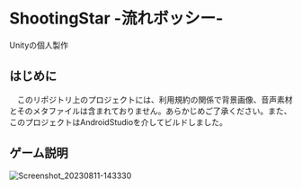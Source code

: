 # ShootingStar -流れボッシー-
Unityの個人製作

## はじめに
　このリポジトリ上のプロジェクトには、利用規約の関係で背景画像、音声素材とそのメタファイルは含まれておりません。あらかじめご了承ください。また、このプロジェクトはAndroidStudioを介してビルドしました。

## ゲーム説明
![Screenshot_20230811-143330](https://github.com/SamuraiOH/ShootingStar/assets/92005492/96e5cc6f-0ab5-495b-94a9-793edc0ba650)

